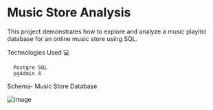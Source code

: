 # Music Store Analysis

This project demonstrates how to explore and analyze a music playlist database for an online music store using SQL.


Technologies Used 💻

      Postgre SQL
      pgAdmin 4

Schema- Music Store Database

![image](https://github.com/user-attachments/assets/9d1a399c-3c86-47b0-a31e-ee39104afb11)

